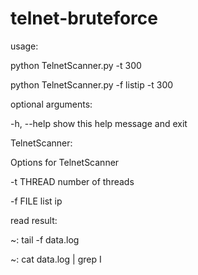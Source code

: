 # telnet-bruteforce
usage: 

python TelnetScanner.py -t 300

python TelnetScanner.py -f listip -t 300

optional arguments:

  -h, --help  show this help message and exit

TelnetScanner:

  Options for TelnetScanner

  -t THREAD   number of threads
  
  -f FILE     list ip
  
  
 read result:
 
 ~: tail -f data.log

 ~: cat data.log | grep I


